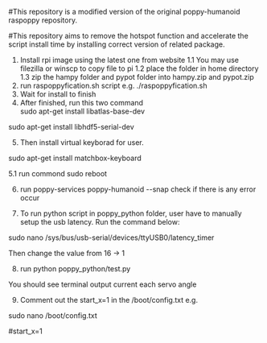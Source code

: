 #This repository is a modified version of the original poppy-humanoid raspoppy repository.  

#This repository aims to remove the hotspot function and accelerate the script install time by installing correct version of related package.  

1. Install rpi image using the latest one from website
1.1 You may use filezilla or winscp to copy file to pi
1.2 place the folder in home directory 
1.3 zip the hampy folder and pypot folder into hampy.zip and pypot.zip
2. run raspoppyfication.sh script  e.g. ./raspoppyfication.sh
3. Wait for install to finish
4. After finished, run this two command   
sudo apt-get install libatlas-base-dev  

sudo apt-get install libhdf5-serial-dev  

5. Then install virtual keyborad for user.

sudo apt-get install matchbox-keyboard

5.1 run commond sudo reboot

6. run poppy-services poppy-humanoid --snap 
check if there is any error occur

7. To run python script in poppy_python folder, user have to manually setup the usb latency. Run the command below:  

sudo nano /sys/bus/usb-serial/devices/ttyUSB0/latency_timer

Then change the value from 16 -> 1

8. run python poppy_python/test.py

You should see terminal output current each servo angle

9. Comment out the start_x=1 in the /boot/config.txt e.g.

sudo nano /boot/config.txt 

#start_x=1